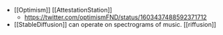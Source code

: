 - [[Optimism]] [[AttestationStation]]
    - https://twitter.com/optimismFND/status/1603437488592371712
- [[StableDiffusion]] can operate on spectrograms of music. [[riffusion]]
